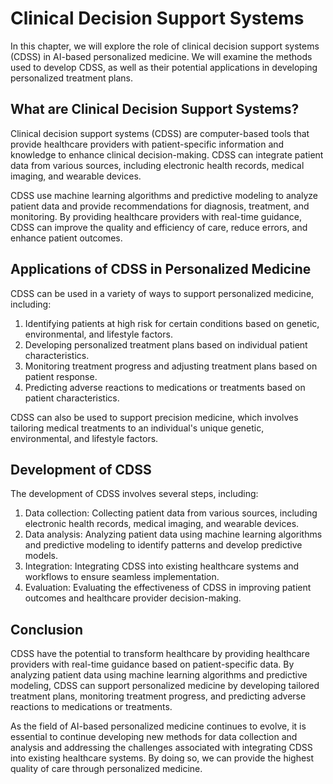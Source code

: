 Clinical Decision Support Systems
====================================================================================================

In this chapter, we will explore the role of clinical decision support systems (CDSS) in AI-based personalized medicine. We will examine the methods used to develop CDSS, as well as their potential applications in developing personalized treatment plans.

What are Clinical Decision Support Systems?
-------------------------------------------

Clinical decision support systems (CDSS) are computer-based tools that provide healthcare providers with patient-specific information and knowledge to enhance clinical decision-making. CDSS can integrate patient data from various sources, including electronic health records, medical imaging, and wearable devices.

CDSS use machine learning algorithms and predictive modeling to analyze patient data and provide recommendations for diagnosis, treatment, and monitoring. By providing healthcare providers with real-time guidance, CDSS can improve the quality and efficiency of care, reduce errors, and enhance patient outcomes.

Applications of CDSS in Personalized Medicine
---------------------------------------------

CDSS can be used in a variety of ways to support personalized medicine, including:

1. Identifying patients at high risk for certain conditions based on genetic, environmental, and lifestyle factors.
2. Developing personalized treatment plans based on individual patient characteristics.
3. Monitoring treatment progress and adjusting treatment plans based on patient response.
4. Predicting adverse reactions to medications or treatments based on patient characteristics.

CDSS can also be used to support precision medicine, which involves tailoring medical treatments to an individual's unique genetic, environmental, and lifestyle factors.

Development of CDSS
-------------------

The development of CDSS involves several steps, including:

1. Data collection: Collecting patient data from various sources, including electronic health records, medical imaging, and wearable devices.
2. Data analysis: Analyzing patient data using machine learning algorithms and predictive modeling to identify patterns and develop predictive models.
3. Integration: Integrating CDSS into existing healthcare systems and workflows to ensure seamless implementation.
4. Evaluation: Evaluating the effectiveness of CDSS in improving patient outcomes and healthcare provider decision-making.

Conclusion
----------

CDSS have the potential to transform healthcare by providing healthcare providers with real-time guidance based on patient-specific data. By analyzing patient data using machine learning algorithms and predictive modeling, CDSS can support personalized medicine by developing tailored treatment plans, monitoring treatment progress, and predicting adverse reactions to medications or treatments.

As the field of AI-based personalized medicine continues to evolve, it is essential to continue developing new methods for data collection and analysis and addressing the challenges associated with integrating CDSS into existing healthcare systems. By doing so, we can provide the highest quality of care through personalized medicine.
